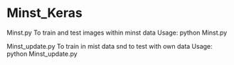 # Minst_Keras
Minst.py
To train and test images within minst data
Usage: python Minst.py





Minst_update.py
To train in mist data snd to test with own data
Usage: python Minst_update.py
